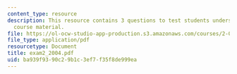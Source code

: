 ```yaml
---
content_type: resource
description: This resource contains 3 questions to test students understanding of
  course material.
file: https://ol-ocw-studio-app-production.s3.amazonaws.com/courses/2-016-hydrodynamics-13-012-fall-2005/ba939f9390c29b1c3ef7f35f8de999ea_exam2_2004.pdf
file_type: application/pdf
resourcetype: Document
title: exam2_2004.pdf
uid: ba939f93-90c2-9b1c-3ef7-f35f8de999ea
---
```

